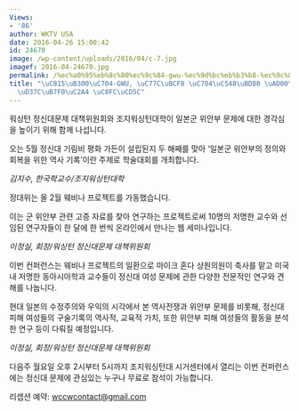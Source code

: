 ```yaml
---
Views:
- '86'
author: WKTV USA
date: 2016-04-26 15:00:42
id: 24670
image: /wp-content/uploads/2016/04/c-7.jpg
imagef: 2016-04-24670.jpg
permalink: /%ec%a0%95%eb%8c%80%ec%9c%84-gwu-%ec%9d%bc%eb%b3%b8-%ec%9c%84%ec%95%88%eb%b6%80-%ea%b4%80%eb%a0%a8-%ec%bb%a8%ed%8d%bc%eb%9f%b0%ec%8a%a4-%ec%a3%bc%ec%b5%9c/
title: "\uC815\uB300\uC704-GWU, \uC77C\uBCF8 \uC704\uC548\uBD80 \uAD00\uB828 \uCEE8\
  \uD37C\uB7F0\uC2A4 \uC8FC\uCD5C"
---
```


워싱턴 정신대문제 대책위원회와 조지워싱턴대학이 일본군 위안부 문제에 대한 경각심을 높이기 위해 함께 나섭니다.

오는 5월 정신대 기림비 평화 가든이 설립된지 두 해째를 맞아 ‘일본군 위안부의 정의와 회복을 위한 역사 기록’이란 주제로 학술대회를 개최합니다.

_김지수, 한국학교수/조지워싱턴대학_

정대위는 올 2월 웨비나 프로젝트를 가동했습니다.

이는 군 위안부 관련 고증 자료를 찾아 연구하는 프로젝트로써 10명의 저명한 교수와 선임된 연구자들이 한 달에 한 번씩 온라인에서 만나는 웹 세미나입니다.

_이정실, 회장/워싱턴 정신대문제 대책위원회_

이번 컨퍼런스는 웨비나 프로젝트의 일환으로 마이크 혼다 상원의원이 축사를 맡고 미국내 저명한 동아시아학과 교수들이 정신대 여성 문제에 관한 다양한 전문적인 연구와 견해를 나눕니다.

현대 일본의 수정주의와 우익의 시각에서 본 역사전쟁과 위안부 문제를 비롯해, 정신대 피해 여성들의 구술기록의 역사적, 교육적 가치, 또한 위안부 피해 여성들의 활동을 분석한 연구 등이 다뤄질 예정입니다.

_이정실, 회장/워싱턴 정신대문제 대책위원회_

다음주 월요일 오후 2시부터 5시까지 조지워싱턴대 시거센터에서 열리는 이번 컨퍼런스에는 정신대 문제에 관심있는 누구나 무료로 참석이 가능합니다.

리셉션 예약: wccwcontact@gmail.com